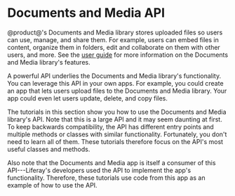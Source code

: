 # Documents and Media API [](id=documents-and-media-api)

@product@'s Documents and Media library stores uploaded files so users can use,
manage, and share them. For example, users can embed files in content, organize
them in folders, edit and collaborate on them with other users, and more. See
the 
[user guide](/discover/portal/-/knowledge_base/7-1/managing-documents-and-media) 
for more information on the Documents and Media library's features. 

A powerful API underlies the Documents and Media library's functionality. You
can leverage this API in your own apps. For example, you could create an app
that lets users upload files to the Documents and Media library. Your app could
even let users update, delete, and copy files. 

The tutorials in this section show you how to use the Documents and Media 
library's API. Note that this is a large API and it may seem daunting at first.
To keep backwards compatibility, the API has different entry points and multiple
methods or classes with similar functionality. Fortunately, you don't need to
learn all of them. These tutorials therefore focus on the API's most useful
classes and methods. 

Also note that the Documents and Media app is itself a consumer of this
API---Liferay's developers used the API to implement the app's functionality.
Therefore, these tutorials use code from this app as an example of how to use
the API. 
